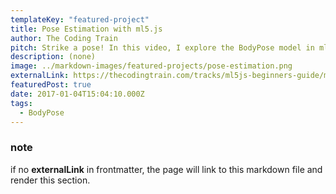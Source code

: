 ```yaml
---
templateKey: "featured-project"
title: Pose Estimation with ml5.js
author: The Coding Train
pitch: Strike a pose! In this video, I explore the BodyPose model in ml5.js with MoveNet and BlazePose, showing how to track body keypoints and visualize 'skeleton' connections using live video.
description: (none)
image: ../markdown-images/featured-projects/pose-estimation.png
externalLink: https://thecodingtrain.com/tracks/ml5js-beginners-guide/ml5/7-bodypose/pose-detection
featuredPost: true
date: 2017-01-04T15:04:10.000Z
tags:
  - BodyPose
---
```


### note

if no **externalLink** in frontmatter, the page will link to this markdown file and render this section.
